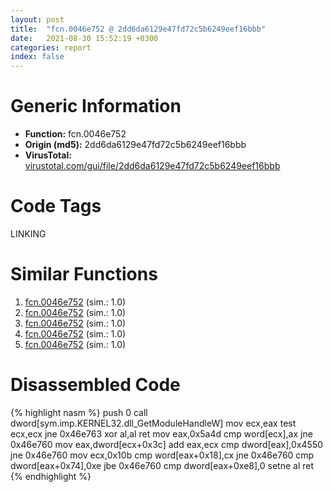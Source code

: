 ```yaml
---
layout: post
title:  "fcn.0046e752 @ 2dd6da6129e47fd72c5b6249eef16bbb"
date:   2021-08-30 15:52:19 +0300
categories: report
index: false
---
```


# Generic Information
- **Function:** fcn.0046e752
- **Origin (md5):** 2dd6da6129e47fd72c5b6249eef16bbb
- **VirusTotal:** [virustotal.com/gui/file/2dd6da6129e47fd72c5b6249eef16bbb][virustotal_ref]

# Code Tags
<span class="tag" id="LINKING">LINKING</span>


# Similar Functions

1. [fcn.0046e752][similar_1_ref] (sim.: 1.0)
2. [fcn.0046e752][similar_2_ref] (sim.: 1.0)
3. [fcn.0046e752][similar_3_ref] (sim.: 1.0)
4. [fcn.0046e752][similar_4_ref] (sim.: 1.0)
5. [fcn.0046e752][similar_5_ref] (sim.: 1.0)


# Disassembled Code

{% highlight nasm %}
push 0
call dword[sym.imp.KERNEL32.dll_GetModuleHandleW]
mov ecx,eax
test ecx,ecx
jne 0x46e763
xor al,al
ret 
mov eax,0x5a4d
cmp word[ecx],ax
jne 0x46e760
mov eax,dword[ecx+0x3c]
add eax,ecx
cmp dword[eax],0x4550
jne 0x46e760
mov ecx,0x10b
cmp word[eax+0x18],cx
jne 0x46e760
cmp dword[eax+0x74],0xe
jbe 0x46e760
cmp dword[eax+0xe8],0
setne al
ret 
{% endhighlight %}


[similar_1_ref]: /report/fcn.0046e752@f47bfed80cd39ec1aff63db618c8814f
[similar_2_ref]: /report/fcn.0046e752@63ea2a01358fa9002f93e0e66b68ac4e
[similar_3_ref]: /report/fcn.0046e752@2c6042afa024da934f4a32f5499e10e8
[similar_4_ref]: /report/fcn.0046e752@147f6956cfadd9d35bc2265a45cb0602
[similar_5_ref]: /report/fcn.0046e752@3626cc46f5ce3030d8d07661e217b81c
[virustotal_ref]: https://www.virustotal.com/gui/file/2dd6da6129e47fd72c5b6249eef16bbb